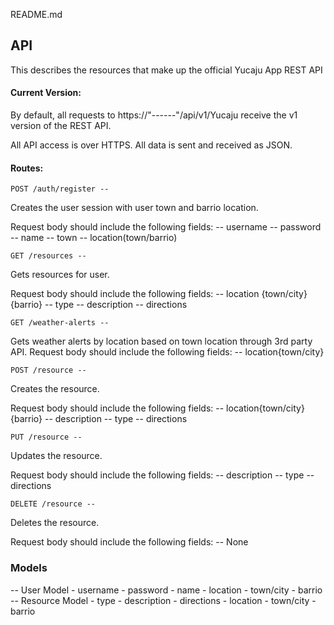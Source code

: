 README.md

## API

This describes the resources that make up the official Yucaju App REST API

#### Current Version:

By default, all requests to https://"------"/api/v1/Yucaju receive the v1 version of the REST API. 

All API access is over HTTPS. All data is sent and received as JSON.


#### Routes:

`POST /auth/register -- `

Creates the user session with user town and barrio location.

Request body should include the following fields:
	-- username
	-- password
	-- name
	-- town
	-- location(town/barrio)

`GET /resources -- `

Gets resources for user.

Request body should include the following fields:
	-- location {town/city}{barrio}
	-- type
	-- description
	-- directions


`GET /weather-alerts --`

Gets weather alerts by location based on town location through 3rd party API. 
 Request body should include the following fields:
	-- location{town/city}

`POST /resource --`

Creates the resource.

Request body should include the following fields:
	-- location{town/city}{barrio}
	-- description
	-- type
	-- directions

`PUT /resource --`

Updates the resource.

Request body should include the following fields:
	-- description
	-- type
	-- directions

`DELETE /resource --`

Deletes the resource.

Request body should include the following fields: 
	-- None

### Models

-- User Model
	- username
	- password
	- name
	- location
		- town/city
		- barrio
-- Resource Model
	- type
	- description
	- directions
	- location
		- town/city
		- barrio












